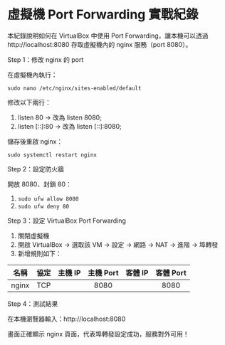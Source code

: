 # 虛擬機 Port Forwarding 實戰紀錄

本紀錄說明如何在 VirtualBox 中使用 Port Forwarding，讓本機可以透過 http://localhost:8080 存取虛擬機內的 nginx 服務（port 8080）。

Step 1：修改 nginx 的 port

在虛擬機內執行：

`sudo nano /etc/nginx/sites-enabled/default`

修改以下兩行：
1. listen 80 → 改為 listen 8080;
2. listen [::]:80 → 改為 listen [::]:8080;

儲存後重啟 nginx：

`sudo systemctl restart nginx`

Step 2：設定防火牆

開放 8080、封鎖 80：

1. `sudo ufw allow 8080`
2. `sudo ufw deny 80`

Step 3：設定 VirtualBox Port Forwarding

1. 關閉虛擬機
2. 開啟 VirtualBox → 選取該 VM → 設定 → 網路 → NAT → 進階 → 埠轉發
3. 新增規則如下：

|     名稱    |    協定    |    主機 IP    |    主機 Port    |    客體 IP    |    客體 Port    |
|:-----------:|:----------:|:-------------:|:---------------:|:-------------:|:---------------:|
|    nginx    |     TCP    |               |       8080      |               |       8080      |

Step 4：測試結果

在本機瀏覽器輸入：http://localhost:8080

畫面正確顯示 nginx 頁面，代表埠轉發設定成功，服務對外可用！
